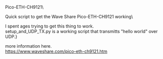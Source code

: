 Pico-ETH-CH9121\

Quick script to get the Wave Share Pico-ETH-CH9121 working\

I spent ages trying to get this thing to work.\
setup_and_UDP_TX.py is a working script that transmitts "hello world" over UDP.}

more information here.\
https://www.waveshare.com/pico-eth-ch9121.htm
